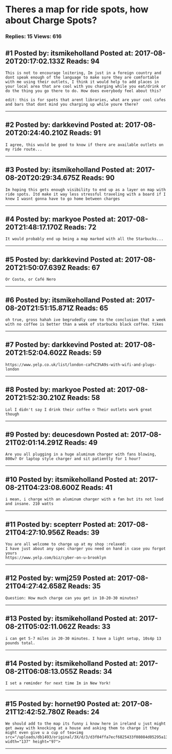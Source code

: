 # Theres a map for ride spots, how about Charge Spots?

### Replies: 15 Views: 616

## \#1 Posted by: itsmikeholland Posted at: 2017-08-20T20:17:02.133Z Reads: 94

```
This is not to encourage loitering, Im just in a foreign country and dont speak enough of the language to make sure they are comfortable with me using their outlets, I think it would help to add places in your local area that are cool with you charging while you eat/drink or do the thing you go there to do. How does everybody feel about this?

edit: this is for spots that arent libraries, what are your cool cafes and bars that dont mind you charging up while youre there?
```

---
## \#2 Posted by: darkkevind Posted at: 2017-08-20T20:24:40.210Z Reads: 91

```
I agree, this would be good to know if there are available outlets on my ride route...
```

---
## \#3 Posted by: itsmikeholland Posted at: 2017-08-20T20:29:34.675Z Reads: 90

```
Im hoping this gets enough visibility to end up as a layer on map with ride spots. Itd make it way less stressful traveling with a board if I knew I wasnt gonna have to go home between charges
```

---
## \#4 Posted by: markyoe Posted at: 2017-08-20T21:48:17.170Z Reads: 72

```
It would probably end up being a map marked with all the Starbucks...
```

---
## \#5 Posted by: darkkevind Posted at: 2017-08-20T21:50:07.639Z Reads: 67

```
Or Costa, or Café Nero
```

---
## \#6 Posted by: itsmikeholland Posted at: 2017-08-20T21:51:15.871Z Reads: 65

```
oh true, gross hahah ive begrudedly come to the conclusion that a week with no coffee is better than a week of starbucks black coffee. Yikes
```

---
## \#7 Posted by: darkkevind Posted at: 2017-08-20T21:52:04.602Z Reads: 59

```
https://www.yelp.co.uk/list/london-caf%C3%A9s-with-wifi-and-plugs-london
```

---
## \#8 Posted by: markyoe Posted at: 2017-08-20T21:52:30.210Z Reads: 58

```
Lol I didn't say I drink their coffee ☺️ Their outlets work great though
```

---
## \#9 Posted by: deucesdown Posted at: 2017-08-21T02:01:14.291Z Reads: 49

```
Are you all plugging in a huge aluminum charger with fans blowing, 800w? Or laptop style charger and sit patiently for 1 hour?
```

---
## \#10 Posted by: itsmikeholland Posted at: 2017-08-21T04:23:08.600Z Reads: 41

```
i mean, i charge with an aluminum charger with a fan but its not loud and insane. 210 watts
```

---
## \#11 Posted by: scepterr Posted at: 2017-08-21T04:27:10.956Z Reads: 39

```
You are all welcome to charge up at my shop :relaxed:
I have just about any spec charger you need on hand in case you forgot yours 
https://www.yelp.com/biz/cyber-on-u-brooklyn
```

---
## \#12 Posted by: wmj259 Posted at: 2017-08-21T04:27:42.658Z Reads: 35

```
Question: How much charge can you get in 10-20-30 minutes?
```

---
## \#13 Posted by: itsmikeholland Posted at: 2017-08-21T05:02:11.062Z Reads: 33

```
i can get 5-7 miles in 20-30 minutes. I have a light setup, 10s4p 13 pounds total.
```

---
## \#14 Posted by: itsmikeholland Posted at: 2017-08-21T06:08:13.055Z Reads: 34

```
I set a reminder for next time Im in New York!
```

---
## \#15 Posted by: hornet90 Posted at: 2017-08-21T12:42:52.780Z Reads: 24

```
We should add to the map its funny i know here in ireland u just might get away with knocking at a house and asking them to charge it they might even give u a cup of tea<img src="/uploads/db1493/original/3X/d/3/d3f04ffa7ecf6825433f08084d05295a134df915.jpg" width="137" height="97">
```

---
